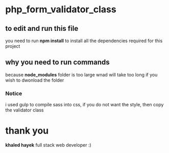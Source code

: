 # php_form_validator_class

## to edit and run this file
you need to run **npm install** to install all the dependencies required for this project

## why you need to run commands
because **node_modules** folder is too large wnad will take too long if you wish to dwonload the folder

### Notice
i used gulp to compile sass into css, if you do not want the style, then copy the validator class 

# thank you
**khaled hayek** full stack web developer :)